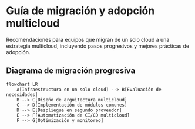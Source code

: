 # Guía de migración y adopción multicloud

Recomendaciones para equipos que migran de un solo cloud a una estrategia multicloud, incluyendo pasos progresivos y mejores prácticas de adopción.

## Diagrama de migración progresiva

```mermaid
flowchart LR
    A[Infraestructura en un solo cloud] --> B[Evaluación de necesidades]
    B --> C[Diseño de arquitectura multicloud]
    C --> D[Implementación de módulos comunes]
    D --> E[Despliegue en segundo proveedor]
    E --> F[Automatización de CI/CD multicloud]
    F --> G[Optimización y monitoreo]
```
